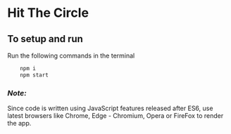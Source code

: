 # Hit The Circle

## To setup and run

Run the following commands in the terminal

```sh
    npm i
    npm start
```

### _Note:_

Since code is written using JavaScript features released after ES6, use latest browsers like Chrome, Edge - Chromium, Opera or FireFox to render the app.
